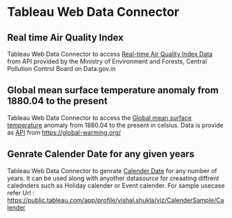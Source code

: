 # Tableau Web Data Connector 
## Real time Air Quality Index
Tableau Web Data Connector to access [Real-time Air Quality Index Data](https://vishalrshukla.github.io/WDC/WDC_AQI.html) from API provided by the Ministry of Environment and Forests, Central Pollution Control Board on Data.gov.in 

## Global mean surface temperature anomaly from 1880.04 to the present
Tableau Web Data Connector to access the [Global mean surface temperature](https://vishalrshukla.github.io/WDC/WDC_Emission.html) anomaly from 1880.04 to the present in celsius. Data is provide as [API](https://global-warming.org/api/temperature-api) from https://global-warming.org/

## Genrate Calender Date for any given years
Tableau Web Data Connector to genrate [Calender Date](https://vishalrshukla.github.io/WDC/GenrateCalender.html) for any number of years. It can be used along with anyother datasource for creaating diffrent calednders such as Holiday calender or Event calender. For sample usecase refer Url : https://public.tableau.com/app/profile/vishal.shukla/viz/CalenderSample/Calender
